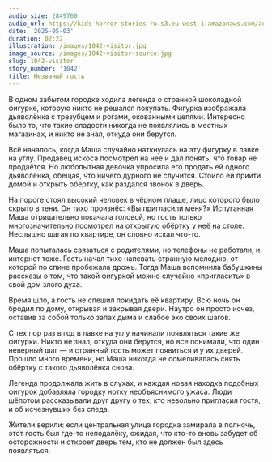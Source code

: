 ```yaml
---
audio_size: 2849760
audio_url: https://kids-horror-stories-ru.s3.eu-west-1.amazonaws.com/audio/1042-visitor.mp3
date: '2025-05-03'
duration: 02:22
illustration: /images/1042-visitor.jpg
image_source: /images/1042-visitor-source.jpg
slug: 1042-visitor
story_number: '1042'
title: Незваный гость
---
```


В одном забытом городке ходила легенда о странной шоколадной фигурке, которую никто не решался покупать. Фигурка изображала дьяволёнка с трезубцем и рогами, окованными цепями. Интересно было то, что такие сладости никогда не появлялись в местных магазинах, и никто не знал, откуда они берутся.

Всё началось, когда Маша случайно наткнулась на эту фигурку в лавке на углу. Продавец искоса посмотрел на неё и дал понять, что товар не продаётся. Но любопытная девочка упросила его продать ей одного дьяволёнка, обещая, что ничего дурного не случится. Стоило ей прийти домой и открыть обёртку, как раздался звонок в дверь.

На пороге стоял высокий человек в чёрном плаще, лицо которого было скрыто в тени. Он тихо произнёс: «Вы пригласили меня?» Испуганная Маша отрицательно покачала головой, но гость только многозначительно посмотрел на открытую обёртку у неё на столе. Неслышно шагая по квартире, он словно искал что-то.

Маша попыталась связаться с родителями, но телефоны не работали, и интернет тоже. Гость начал тихо напевать странную мелодию, от которой по спине пробежала дрожь. Тогда Маша вспомнила бабушкины рассказы о том, что такой фигуркой можно случайно «пригласить» в свой дом злого духа.

Время шло, а гость не спешил покидать её квартиру. Всю ночь он бродил по дому, открывая и закрывая двери. Наутро он просто исчез, оставив за собой только запах дыма и слабое эхо своих шагов.

С тех пор раз в год в лавке на углу начинали появляться такие же фигурки. Никто не знал, откуда они берутся, но все понимали, что один неверный шаг — и странный гость может появиться и у их дверей. Прошло много времени, но Маша никогда не осмеливалась снять обёртку с такого дьяволёнка снова.

Легенда продолжала жить в слухах, и каждая новая находка подобных фигурок добавляла городку нотку необъяснимого ужаса. Люди шёпотом рассказывали друг другу о тех, кто невольно пригласил гостя, и об исчезнувших без следа.

Жители верили: если центральная улица городка замирала в полночь, этот гость был где-то неподалёку, ожидая, что кто-то вновь забудет об осторожности и откроет дверь тем, кто не должен был здесь появляться.